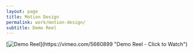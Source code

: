 ```yaml
---
layout: page
title: Motion Design
permalink: work/motion-design/
subtitle: Demo Reel
---
```


[![Demo Reel]('http://i.imgur.com/7YTMFQp.png')](https://vimeo.com/5660899 "Demo Reel - Click to Watch")